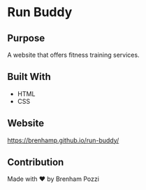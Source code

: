 # Run Buddy 

## Purpose
A website that offers fitness training services.

## Built With
* HTML
* CSS

## Website
https://brenhamp.github.io/run-buddy/

## Contribution
Made with ❤️ by Brenham Pozzi
